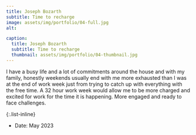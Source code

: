```yaml
---
title: Joseph Bozarth
subtitle: Time to recharge
image: assets/img/portfolio/04-full.jpg
alt: 

caption:
  title: Joseph Bozarth
  subtitle: Time to recharge
  thumbnail: assets/img/portfolio/04-thumbnail.jpg
---
```

I have a busy life and a lot of commitments around the house and with my family, honestly weekends usually end with me more exhausted than I was at the end of work week just from trying to catch up with everything with the free time. A 32 hour work week would allow me to be more charged and excited for work for the time it is happening. More engaged and ready to face challenges.

{:.list-inline}
- Date: May 2023

